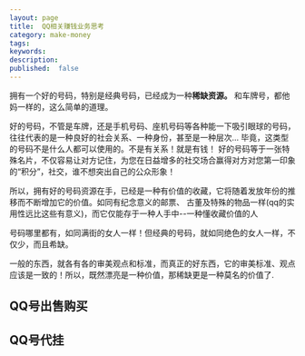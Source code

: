 ```yaml
---
layout: page
title:  QQ相关赚钱业务思考
category: make-money
tags:
keywords:
description:
published:  false
---
```


拥有一个好的号码，特别是经典号码，已经成为一种**稀缺资源。** 和车牌号，都他妈一样的，这么简单的道理。

好的号码，不管是车牌，还是手机号码、座机号码等各种能一下吸引眼球的号码，往往代表的是一种良好的社会关系、一种身份，甚至是一种层次...
毕竟，这类型的号码不是什么人都可以使用的。不是有关系！就是有钱！
好的号码等于一张特殊名片，不仅容易让对方记住，为您在日益增多的社交场合赢得对方对您第一印象的“积分”，社交，谁不想突出自己的公众形象！

所以，拥有好的号码资源在手，已经是一种有价值的收藏，它将随着发放年份的推移而不断增加它的价值。如同有纪念意义的邮票、
古董及特殊的物品一样(qq的实用性远比这些有意义)，而它仅能存于一种人手中--一种懂收藏价值的人

号码哪里都有，如同满街的女人一样！但经典的号码，就如同绝色的女人一样，不仅少，而且希缺。

一般的东西，就各有各的审美观点和标准，而真正的好东西，它的审美标准、观点应该是一致的！所以，既然漂亮是一种价值，那稀缺更是一种莫名的价值了.

## QQ号出售购买

## QQ号代挂
